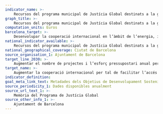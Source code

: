 ```yaml
---
indicator_name: >-
    Recursos del programa municipal de Justícia Global destinats a la generació i la provisió d’energia
graph_title: >-
    Recursos del programa municipal de Justícia Global destinats a la generació i la provisió d’energia
computation_units: Euros
barcelona_target: >-
    Desenvolupar la cooperació internacional en l’àmbit de l’energia, incloent recerca, tecnologia i infraestructura per al subministrament
national_indicator_available: >-
    Recursos del programa municipal de Justícia Global destinats a la generació i la provisió d’energia
national_geographical_coverage: Ciutat de Barcelona
source_organisation_1: Ajuntament de Barcelona
target_line_2030: >-
    Augmentar el nombre de projectes i l’esforç pressupostari anual per fomentar les energies renovables en països receptors d’Ajut Oficial al Desenvolupament, consolidant la línia de projectes en justícia climàtica i una xarxa d’actors de la ciutat alineats i implicats en aquest àmbit
target_name: >-
    Augmentar la cooperació internacional per tal de facilitar l’accés a la investigació i a les tecnologies energètiques no contaminants, incloses les fonts d’energia renovables, l’eficiència energètica i les tecnologies de combustibles fòssils avançades i menys contaminants, i promoure la inversió en infraestructures energètiques i tecnologies d’energia no contaminant
indicator_definition:
goal_meta_link_text: Metadades dels Objetius de Desenvolupament Sostenible de les Nacions Unides (pdf 894kB)
source_periodicity_1: Dades disponibles anualment
source_url_text_1: >-
    Memòria del Programa de Justícia Global
source_other_info_1: >-
    Ajuntament de Barcelona
---
```

